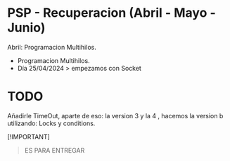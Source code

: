 # PSP - Recuperacion (Abril - Mayo - Junio)
Abril: 
Programacion Multihilos.
- Programacion Multihilos.
- Día 25/04/2024 > empezamos con Socket



# TODO

Añadirle TimeOut, aparte de eso: la version 3 y la 4 , hacemos la version b utilizando: Locks y conditions.

[!IMPORTANT]
> ES PARA ENTREGAR

